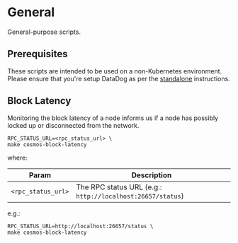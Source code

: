 # General

General-purpose scripts.

## Prerequisites

These scripts are intended to be used on a non-Kubernetes environment. Please ensure that you're setup DataDog as per the [standalone](datadog/README.md#Standalone) instructions.

## Block Latency

Monitoring the block latency of a node informs us if a node has possibly locked up or disconnected from the network.

```console
RPC_STATUS_URL=<rpc_status_url> \
make cosmos-block-latency
```

where:

|Param|Description|
|-----|-----------|
|`<rpc_status_url>`|The RPC status URL (e.g.: `http://localhost:26657/status`) |

e.g.:

```console
RPC_STATUS_URL=http://localhost:26657/status \
make cosmos-block-latency
```
